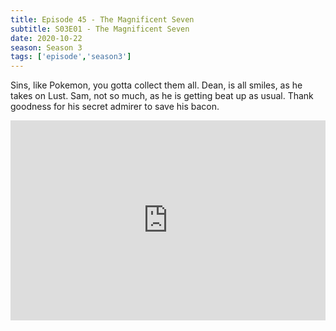 ```yaml
---
title: Episode 45 - The Magnificent Seven
subtitle: S03E01 - The Magnificent Seven
date: 2020-10-22
season: Season 3
tags: ['episode','season3']
---
```


Sins, like Pokemon, you gotta collect them all.  Dean, is all smiles, as he takes on Lust. Sam, not so much, as he is getting beat up as usual. Thank goodness for his secret admirer to save his bacon.

<iframe src="https://cast.rocks/player/27557/Supernatural-45-The-Magnificent-Seven.mp3?episodeTitle=Episode%2045%20-%20The%20Magnificent%20Seven&podcastTitle=Couple%20of%20Idjits&episodeDate=October%2022nd%2C%202020&imageURL=https%3A%2F%2Fcast.rocks%2Fhosting%2F27557%2Ffeeds%2FCAURZ.jpg" style="border: none; min-height: 265px; max-height: 320px; max-width: 558px; min-width: 270px; width: 100%; height: 100%;" scrollbars="no"></iframe>
